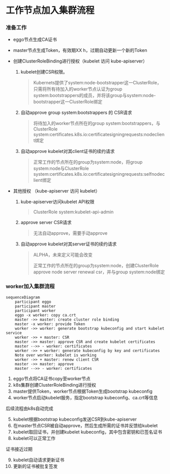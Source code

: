# 工作节点加入集群流程

### 准备工作
- eggo节点生成CA证书

- master节点生成Token，有效期XX h，过期自动更新一个新的Token

- 创建ClusterRoleBinding进行授权（kubelet 访问 kube-apiserver）

  1. kubelet创建CSR权限。

     > Kubernets提供了system:node-bootstrapper这一ClusterRole，只需将所有待加入的worker节点认证为group system:bootstrappers的成员，并将该group与system:node-bootstrapper这一ClusterRole绑定

  2. 自动approve group system:bootstrappers 的 CSR请求

     > 将待加入的worker节点所在的group system:bootstrappers，与ClusterRole system:certificates.k8s.io:certificatesigningrequests:nodeclient绑定

  3. 自动approve kubelet对其client证书的续约请求 

     > 正常工作的节点所在的group为system:node，将group system:node与ClusterRole system:certificates.k8s.io:certificatesigningrequests:selfnodeclient绑定

- 其他授权 （kube-apiserver 访问 kubelet）

  1. kube-apiserver访问kubelet API权限

     > ClusterRole system:kubelet-api-admin

  2. approve server CSR请求

     > 无法自动approve，需要手动approve

  3. 自动approve kubelet对其server证书的续约请求

     > ALPHA，未来定义可能会改变
     >
     > 正常工作的节点所在的group为system:node，创建ClusterRole approve node server renewal csr，并与group system:node绑定

### worker加入集群流程

```mermaid
sequenceDiagram
    participant eggo
    participant master
    participant worker
    eggo -x worker: copy ca.crt
    master ->> master: create cluster role binding
    master -x worker: provide Token
    worker ->> worker: generate bootstrap kubeconfig and start kubelet service
    worker ->> + master: CSR
    master ->> master: approve CSR and create kubelet certificates
    master -->> - worker: certificates
    worker ->> + worker: generate kubeconfig by key and certificates
    Note over worker: kubelet is working
    worker ->> + master: renew client CSR
    master ->> master: approve
    master -->> - worker: certificates
```

1. eggo节点将CA证书copy至worker节点
2. k8s集群创建ClusterRoleBinding进行授权
3. master提供Token，worker节点根据Token生成bootstrap kubeconfig
4. worker节点启动kubelet服务，指定bootstrap kubeconfig、ca.crt等信息

后续流程由k8s自动完成

5. kubelet根据bootstrap kubeconfig发送CSR到kube-apiserver
6. 在master节点CSR被自动approve，然后生成所需的证书并反馈给kubelet
7. kubelet取回证书，并创建kubelet kubeconfig，其中包含密钥和已签名证书
8. kubelet可以正常工作

证书接近过期

9. kubelet自动请求更新证书
10. 更新的证书被批复签发
